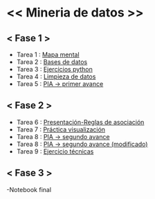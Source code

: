 # <<     Mineria de datos     >>

## <   Fase 1   >

- Tarea 1 : [Mapa mental](https://github.com/xthaliax/mineriaa/blob/main/MapaMental_1_1941494.pdf)
- Tarea 2 : [Bases de datos](https://github.com/claudiogaytan28/MineriaDeDatos/blob/main/EjercicioBD_Equipo3.pdf)
- Tarea 3 : [Ejercicios python](https://github.com/xthaliax/mineriaa/blob/main/Ej_Python_1941494.ipynb)
- Tarea 4 : [Limpieza de datos](https://github.com/claudiogaytan28/MineriaDeDatos/blob/main/Ej_Limpieza_Equipo3.ipynb)
- Tarea 5 : [PIA -> primer avance](https://github.com/xthaliax/mineriaa/blob/main/Avance1_PIA_Equipo3.ipynb)

## <   Fase 2   >

- Tarea 6 : [Presentación-Reglas de asociación](https://github.com/Ruy8/RuyAramis_Mineria/blob/main/Presentaci%C3%B3n_ReglasDeAsociaci%C3%B3n_Equipo3.pdf)
- Tarea 7 : [Práctica visualización](https://github.com/xthaliax/mineriaa/blob/main/Visualizacion_Equipo3.ipynb)
- Tarea 8 : [PIA -> segundo avance](https://github.com/claudiogaytan28/MineriaDeDatos/blob/main/Entrega2_Equipo3.ipynb)
- Tarea 8 : [PIA -> segundo avance (modificado)](https://github.com/claudiogaytan28/MineriaDeDatos/blob/main/Entrega2_Equipo3_Mod.ipynb)
- Tarea 9 : [Ejercicio técnicas](https://github.com/Ruy8/RuyAramis_Mineria/blob/main/Equipo3_T%C3%A9cnicas.ipynb)

## <  Fase 3 >
-Notebook final


